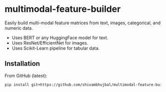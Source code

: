 # multimodal-feature-builder


Easily build multi-modal feature matrices from text, images, categorical, and numeric data.

- Uses BERT or any HuggingFace model for text.
- Uses ResNet/EfficientNet for images.
- Uses Scikit-Learn pipeline for tabular data.

## Installation

From GitHub (latest):

```bash
pip install git+https://github.com/shivambhujbal/multimodal-feature-builder.git
